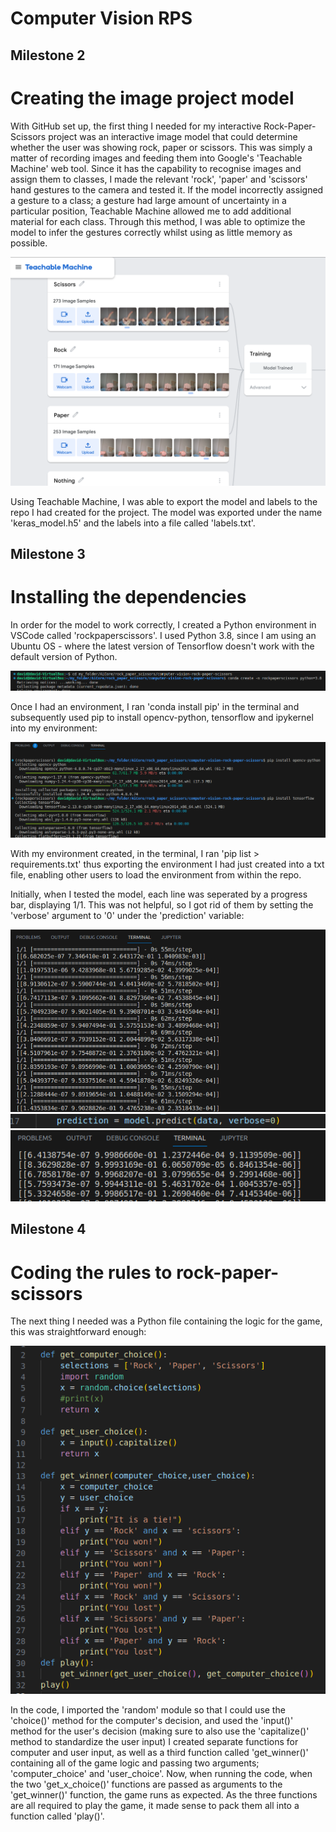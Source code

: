 # Computer Vision RPS

## Milestone 2
# Creating the image project model
With GitHub set up, the first thing I needed for my interactive Rock-Paper-Scissors project was an interactive image model that could determine whether the user was showing rock, paper or scissors.
This was simply a matter of recording images and feeding them into Google's 'Teachable Machine' web tool. Since it has the capability to recognise images and assign them to classes, I made the relevant 'rock', 'paper' and 'scissors' hand gestures to the camera and tested it. If the model incorrectly assigned a gesture to a class; a gesture had large amount of uncertainty in a particular position, Teachable Machine allowed me to add additional material for each class. Through this method, I was able to optimize the model to infer the gestures correctly whilst using as little memory as possible.

![Alt text](image.png)

Using Teachable Machine, I was able to export the model and labels to the repo I had created for the project. The model was exported under the name 'keras_model.h5' and the labels into a file called 'labels.txt'.

## Milestone 3
# Installing the dependencies
In order for the model to work correctly, I created a Python environment in VSCode called 'rockpaperscissors'. I used Python 3.8, since I am using an Ubuntu OS - where the latest version of Tensorflow doesn't work with the default version of Python.

![Alt text](image-1.png)

Once I had an environment, I ran 'conda install pip' in the terminal and subsequently used pip to install opencv-python, tensorflow and ipykernel into my environment:

![Alt text](image-2.png)

With my environment created, in the terminal, I ran 'pip list > requirements.txt' thus exporting the environment I had just created into a txt file, enabling other users to load the environment from within the repo. 

Initially, when I tested the model, each line was seperated by a progress bar, displaying 1/1. This was not helpful, so I got rid of them by setting the 'verbose' argument to '0' under the 'prediction' variable:

![Alt text](image-3.png)
![Alt text](image-4.png)
![Alt text](image-5.png)

## Milestone 4
# Coding the rules to rock-paper-scissors
The next thing I needed was a Python file containing the logic for the game, this was straightforward enough:

![Alt text](image-6.png)

In the code, I imported the 'random' module so that I could use the 'choice()' method for the computer's decision, and used the 'input()' method for the user's decision (making sure to also use the 'capitalize()' method to standardize the user input)
I created separate functions for computer and user input, as well as a third function called 'get_winner()' containing all of the game logic and passing two arguments; 'computer_choice' and 'user_choice'.
Now, when running the code, when the two 'get_x_choice()' functions are passed as arguments to the 'get_winner()' function, the game runs as expected.
As the three functions are all required to play the game, it made sense to pack them all into a function called 'play()'.



